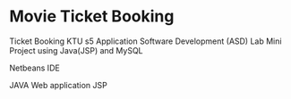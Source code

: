 # Movie Ticket Booking
Ticket Booking KTU s5  Application Software Development (ASD) Lab Mini Project using Java(JSP) and MySQL

Netbeans IDE

JAVA Web application
JSP
